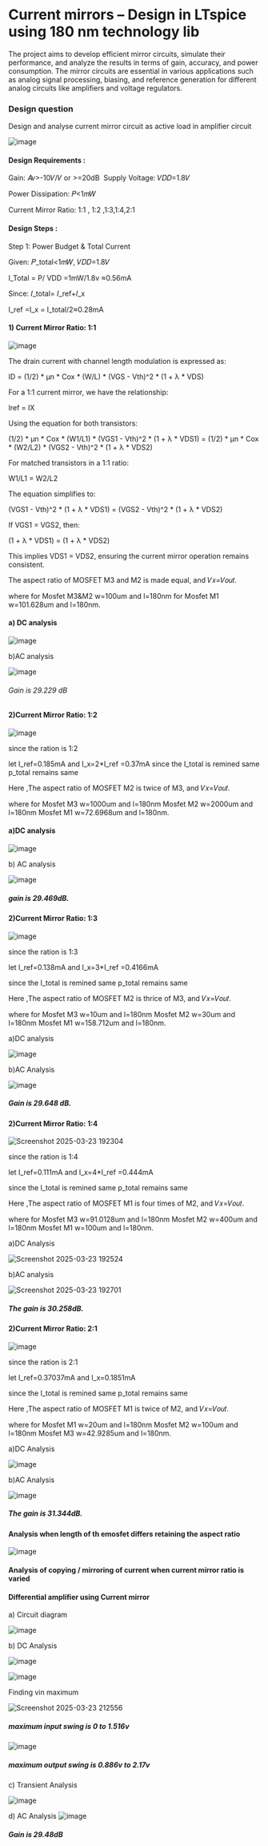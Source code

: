 
# Current mirrors – Design in LTspice using 180 nm technology lib

 The project aims to develop efficient mirror circuits, simulate their performance, and analyze the results in terms of gain, accuracy, and power consumption. The mirror circuits are essential in various applications such as analog signal processing, biasing, and reference generation for different analog circuits like amplifiers and voltage regulators.

 ### Design question
 Design and analyse current mirror circuit as active load in amplifier circuit

 ![image](https://github.com/user-attachments/assets/e2d73e61-9f25-4349-953c-d155459e57b7)

 
#### Design Requirements :

Gain: 𝐴𝑣>-10𝑉/𝑉 or >=20dB
​
Supply Voltage: 𝑉𝐷𝐷=1.8𝑉

Power Dissipation: 𝑃<1𝑚𝑊

Current Mirror Ratio: 1:1 , 1:2 ,1:3,1:4,2:1

#### Design Steps :

Step 1: Power Budget & Total Current

Given: 𝑃_total<1𝑚𝑊,  𝑉𝐷𝐷=1.8𝑉

I_Total = P/ VDD =1mW/1.8v ≈0.56mA

Since: 𝐼_total= 𝐼_ref+𝐼_x

I_ref =I_x = I_total/2≈0.28mA 



#### 1) Current Mirror Ratio: 1:1

![image](https://github.com/user-attachments/assets/c79aab91-e055-40a0-ad5a-1d7a1451f223)



The drain current with channel length modulation is expressed as:

ID = (1/2) * μn * Cox * (W/L) * (VGS - Vth)^2 * (1 + λ * VDS)

For a 1:1 current mirror, we have the relationship:

Iref = IX

Using the equation for both transistors:

(1/2) * μn * Cox * (W1/L1) * (VGS1 - Vth)^2 * (1 + λ * VDS1) = (1/2) * μn * Cox * (W2/L2) * (VGS2 - Vth)^2 * (1 + λ * VDS2)

For matched transistors in a 1:1 ratio:

W1/L1 = W2/L2

The equation simplifies to:

(VGS1 - Vth)^2 * (1 + λ * VDS1) = (VGS2 - Vth)^2 * (1 + λ * VDS2)

If VGS1 = VGS2, then:

(1 + λ * VDS1) = (1 + λ * VDS2)

This implies VDS1 = VDS2, ensuring the current mirror operation remains consistent.

The aspect ratio of MOSFET M3 and M2 is made equal, and 𝑉𝑥=𝑉𝑜𝑢𝑡. 

where for Mosfet M3&M2 w=100um and l=180nm
 for Mosfet M1 w=101.628um and l=180nm.

 #### a) DC analysis

 ![image](https://github.com/user-attachments/assets/b32945c8-d131-4ddd-b039-e9958d88d201)

 b)AC analysis
 
 ![image](https://github.com/user-attachments/assets/03e279a0-5c05-4015-8546-dcc5536321a4)
 
###### Gain is 29.229 dB



#### 2)Current Mirror Ratio: 1:2

![image](https://github.com/user-attachments/assets/d8b78a27-0af7-4581-9117-ad407c3378f0)

since the ration is 1:2 

let I_ref=0.185mA and I_x=2*I_ref =0.37mA 
since the I_total is remined same p_total remains same

Here ,The aspect ratio of MOSFET M2 is twice of M3, and 𝑉𝑥=𝑉𝑜𝑢𝑡. 

where for Mosfet M3  w=1000um and l=180nm
 Mosfet M2  w=2000um and l=180nm
 Mosfet M1 w=72.6968um and l=180nm.


#### a)DC analysis

![image](https://github.com/user-attachments/assets/ec7c5bbc-c5fe-4390-ace8-8edb2b88bc86)

b) AC analysis

![image](https://github.com/user-attachments/assets/5bef8a38-1091-4a86-ac47-26c68f25ec38)

##### gain is 29.469dB.

#### 2)Current Mirror Ratio: 1:3

![image](https://github.com/user-attachments/assets/368bb5cb-3322-46a2-836f-5331fcd0af71)


since the ration is 1:3

let I_ref=0.138mA and I_x=3*I_ref =0.4166mA 

since the I_total is remined same p_total remains same

Here ,The aspect ratio of MOSFET M2 is thrice of M3, and 𝑉𝑥=𝑉𝑜𝑢𝑡. 

where for Mosfet M3  w=10um and l=180nm
 Mosfet M2  w=30um and l=180nm
 Mosfet M1 w=158.712um and l=180nm.

 a)DC analysis
 
 ![image](https://github.com/user-attachments/assets/9582d59a-64b7-44ac-8f29-cdb5c7ef59fe)
 
b)AC Analysis

![image](https://github.com/user-attachments/assets/602c17c2-0e9e-49e5-903a-ee58b140802a)

 ##### Gain is 29.648 dB.


#### 2)Current Mirror Ratio: 1:4

![Screenshot 2025-03-23 192304](https://github.com/user-attachments/assets/db4ba3fd-d48a-4960-bf43-89ab1f47cb20)


since the ration is 1:4

let I_ref=0.111mA and I_x=4*I_ref =0.444mA 

since the I_total is remined same p_total remains same

Here ,The aspect ratio of MOSFET M1 is four times of M2, and 𝑉𝑥=𝑉𝑜𝑢𝑡. 

where for Mosfet M3  w=91.0128um and l=180nm
 Mosfet M2  w=400um and l=180nm
 Mosfet M1 w=100um and l=180nm.

 a)DC Analysis

 ![Screenshot 2025-03-23 192524](https://github.com/user-attachments/assets/403ae4ad-0a74-4ee8-85a4-346d175f6203)

b)AC analysis

![Screenshot 2025-03-23 192701](https://github.com/user-attachments/assets/f1f7fbe7-378f-4672-82aa-0b8fe7f01b42)

##### The gain is 30.258dB.


#### 2)Current Mirror Ratio: 2:1

![image](https://github.com/user-attachments/assets/2ae6c8f3-0468-4fb0-ab77-db5f40307081)


since the ration is 2:1

let I_ref=0.37037mA and I_x=0.1851mA 

since the I_total is remined same p_total remains same

Here ,The aspect ratio of MOSFET M1 is twice of M2, and 𝑉𝑥=𝑉𝑜𝑢𝑡. 

where for Mosfet M1  w=20um and l=180nm
 Mosfet M2  w=100um and l=180nm
 Mosfet M3 w=42.9285um and l=180nm.

 a)DC Analysis
 
 ![image](https://github.com/user-attachments/assets/ed324fb9-c770-41dd-927f-a278694eb6f5)

b)AC Analysis

![image](https://github.com/user-attachments/assets/f0d98ccf-994d-4840-877a-921fcd41d227)

##### The gain is 31.344dB.


#### Analysis when length of th emosfet differs retaining the aspect ratio

![image](https://github.com/user-attachments/assets/470a5c1c-0623-4777-a37a-facbd8701419)


#### Analysis of copying / mirroring of current when current mirror ratio is varied 



#### Differential amplifier using Current mirror

a) Circuit diagram

![image](https://github.com/user-attachments/assets/5e85aec2-eec6-4e95-9177-62c464eaea68)

b) DC Analysis

![image](https://github.com/user-attachments/assets/aec12805-b87c-4942-8591-d6e305598e3f)

![image](https://github.com/user-attachments/assets/1200ef08-f85a-4d2f-a246-aac23e2ad918)

Finding vin maximum


![Screenshot 2025-03-23 212556](https://github.com/user-attachments/assets/057586c0-8679-45af-9696-3952fda7350e)

##### maximum input swing is 0 to 1.516v

![image](https://github.com/user-attachments/assets/286d8da4-d9e9-4e86-858c-0564f3edd1f2)

##### maximum output swing is 0.886v to 2.17v 

c) Transient Analysis

![image](https://github.com/user-attachments/assets/dfa9b3d2-02fa-4df6-96dd-07c0494c70b8)

d) AC Analysis
![image](https://github.com/user-attachments/assets/b60e21ad-3f60-4aed-9f91-55dddf5c312d)
##### Gain is 29.48dB
